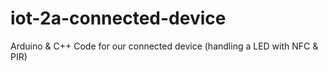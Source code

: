 # iot-2a-connected-device


Arduino & C++ Code for our connected device (handling a LED with NFC & PIR)
